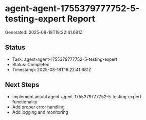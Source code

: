 # agent-agent-1755379777752-5-testing-expert Report

Generated: 2025-08-18T18:22:41.681Z

## Status
- Task: agent-agent-1755379777752-5-testing-expert
- Status: Completed
- Timestamp: 2025-08-18T18:22:41.681Z

## Next Steps
- Implement actual agent-agent-1755379777752-5-testing-expert functionality
- Add proper error handling
- Add logging and monitoring
